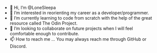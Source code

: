 - 👋 Hi, I’m @LoneSleepa
- 👀 I’m interested in reorienting my career as a developer/programmer. 
- 🌱 I’m currently learning to code from scratch with the help of the great resource called The Odin Project. 
- 💞️ I’m looking to collaborate on future projects when I will feel comfortable enough to contribute. 
- 📫 How to reach me ... You may always reach me through GitHub or Discord. 

<!---
LoneSleepa/LoneSleepa is a ✨ special ✨ repository because its `README.md` (this file) appears on your GitHub profile.
You can click the Preview link to take a look at your changes.
--->
